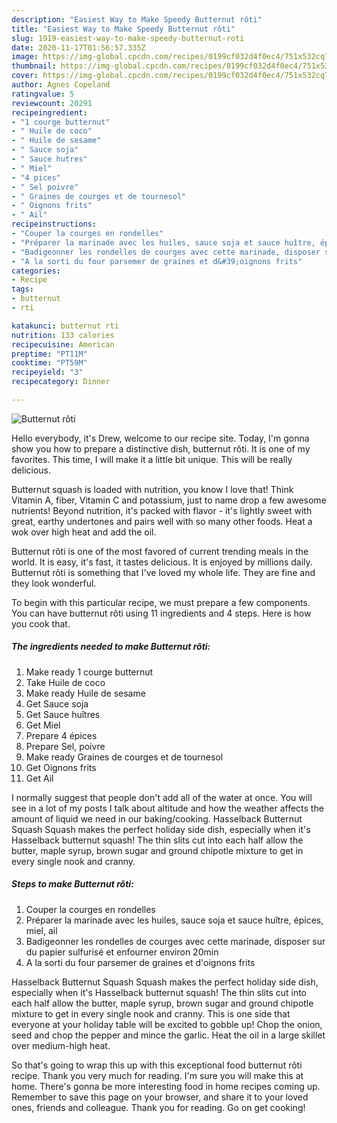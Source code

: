 ```yaml
---
description: "Easiest Way to Make Speedy Butternut rôti"
title: "Easiest Way to Make Speedy Butternut rôti"
slug: 1919-easiest-way-to-make-speedy-butternut-roti
date: 2020-11-17T01:56:57.335Z
image: https://img-global.cpcdn.com/recipes/0199cf032d4f0ec4/751x532cq70/butternut-roti-photo-principale-de-la-recette.jpg
thumbnail: https://img-global.cpcdn.com/recipes/0199cf032d4f0ec4/751x532cq70/butternut-roti-photo-principale-de-la-recette.jpg
cover: https://img-global.cpcdn.com/recipes/0199cf032d4f0ec4/751x532cq70/butternut-roti-photo-principale-de-la-recette.jpg
author: Agnes Copeland
ratingvalue: 5
reviewcount: 20291
recipeingredient:
- "1 courge butternut"
- " Huile de coco"
- " Huile de sesame"
- " Sauce soja"
- " Sauce hutres"
- " Miel"
- "4 pices"
- " Sel poivre"
- " Graines de courges et de tournesol"
- " Oignons frits"
- " Ail"
recipeinstructions:
- "Couper la courges en rondelles"
- "Préparer la marinade avec les huiles, sauce soja et sauce huître, épices, miel, ail"
- "Badigeonner les rondelles de courges avec cette marinade, disposer sur du papier sulfurisé et enfourner environ 20min"
- "A la sorti du four parsemer de graines et d&#39;oignons frits"
categories:
- Recipe
tags:
- butternut
- rti

katakunci: butternut rti 
nutrition: 133 calories
recipecuisine: American
preptime: "PT11M"
cooktime: "PT59M"
recipeyield: "3"
recipecategory: Dinner

---
```



![Butternut rôti](https://img-global.cpcdn.com/recipes/0199cf032d4f0ec4/751x532cq70/butternut-roti-photo-principale-de-la-recette.jpg)

Hello everybody, it's Drew, welcome to our recipe site. Today, I'm gonna show you how to prepare a distinctive dish, butternut rôti. It is one of my favorites. This time, I will make it a little bit unique. This will be really delicious.

Butternut squash is loaded with nutrition, you know I love that! Think Vitamin A, fiber, Vitamin C and potassium, just to name drop a few awesome nutrients! Beyond nutrition, it&#39;s packed with flavor - it&#39;s lightly sweet with great, earthy undertones and pairs well with so many other foods. Heat a wok over high heat and add the oil.

Butternut rôti is one of the most favored of current trending meals in the world. It is easy, it's fast, it tastes delicious. It is enjoyed by millions daily. Butternut rôti is something that I've loved my whole life. They are fine and they look wonderful.


To begin with this particular recipe, we must prepare a few components. You can have butternut rôti using 11 ingredients and 4 steps. Here is how you cook that.

<!--inarticleads1-->

##### The ingredients needed to make Butternut rôti:

1. Make ready 1 courge butternut
1. Take  Huile de coco
1. Make ready  Huile de sesame
1. Get  Sauce soja
1. Get  Sauce huîtres
1. Get  Miel
1. Prepare 4 épices
1. Prepare  Sel, poivre
1. Make ready  Graines de courges et de tournesol
1. Get  Oignons frits
1. Get  Ail


I normally suggest that people don&#39;t add all of the water at once. You will see in a lot of my posts I talk about altitude and how the weather affects the amount of liquid we need in our baking/cooking. Hasselback Butternut Squash Squash makes the perfect holiday side dish, especially when it&#39;s Hasselback butternut squash! The thin slits cut into each half allow the butter, maple syrup, brown sugar and ground chipotle mixture to get in every single nook and cranny. 

<!--inarticleads2-->

##### Steps to make Butternut rôti:

1. Couper la courges en rondelles
1. Préparer la marinade avec les huiles, sauce soja et sauce huître, épices, miel, ail
1. Badigeonner les rondelles de courges avec cette marinade, disposer sur du papier sulfurisé et enfourner environ 20min
1. A la sorti du four parsemer de graines et d&#39;oignons frits


Hasselback Butternut Squash Squash makes the perfect holiday side dish, especially when it&#39;s Hasselback butternut squash! The thin slits cut into each half allow the butter, maple syrup, brown sugar and ground chipotle mixture to get in every single nook and cranny. This is one side that everyone at your holiday table will be excited to gobble up! Chop the onion, seed and chop the pepper and mince the garlic. Heat the oil in a large skillet over medium-high heat. 

So that's going to wrap this up with this exceptional food butternut rôti recipe. Thank you very much for reading. I'm sure you will make this at home. There's gonna be more interesting food in home recipes coming up. Remember to save this page on your browser, and share it to your loved ones, friends and colleague. Thank you for reading. Go on get cooking!
